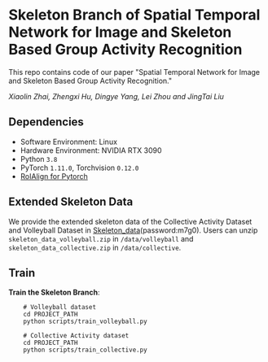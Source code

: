 # Skeleton Branch of Spatial Temporal Network for Image and Skeleton Based Group Activity Recognition

This repo contains code of our paper "Spatial Temporal Network for Image and Skeleton Based Group Activity Recognition." 

_Xiaolin Zhai, Zhengxi Hu, Dingye Yang, Lei Zhou and JingTai Liu_
        


## Dependencies

- Software Environment: Linux 
- Hardware Environment: NVIDIA RTX 3090
- Python `3.8`
- PyTorch `1.11.0`, Torchvision `0.12.0`
- [RoIAlign for Pytorch](https://github.com/longcw/RoIAlign.pytorch)



## Extended Skeleton Data

We provide the extended skeleton data of the Collective Activity Dataset and Volleyball Dataset in [Skeleton_data](https://pan.baidu.com/s/1trCJtfyV3yQ7j8VMRZlG-w)(password:m7g0).
Users can unzip `skeleton_data_volleyball.zip` in `/data/volleyball` and `skeleton_data_collective.zip` in `/data/collective`.


## Train
 **Train the Skeleton Branch**: 
```shell
    # Volleyball dataset
    cd PROJECT_PATH 
    python scripts/train_volleyball.py
    
    # Collective Activity dataset
    cd PROJECT_PATH 
    python scripts/train_collective.py
  ```


 
